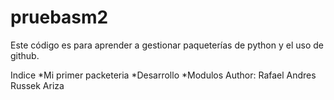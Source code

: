 # pruebasm2
Este código es para aprender a gestionar paqueterías de python y el uso de github.


Indice
*Mi primer packeteria
*Desarrollo
*Modulos
Author: Rafael Andres Russek Ariza
